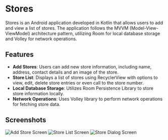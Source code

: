 # Stores

Stores is an Android application developed in Kotlin that allows users to add and view a list of stores. The application follows the MVVM (Model-View-ViewModel) architecture pattern, utilizing Room for local database storage and Volley for network operations.

## Features

- **Add Stores**: Users can add new store information, including name, address, contact details and an image of the store.
- **Store List**: Displays a list of stores using RecyclerView with options to view, edit, delete store entries or even call to the store number.
- **Local Database Storage**: Utilizes Room Persistence Library to store store information locally.
- **Network Operations**: Uses Volley library to perform network operations for fetching store data.

## Screenshots

![Add Store Screen](https://github.com/jrivas0/Snapshots-android-app/assets/172377524/bd86648e-290e-4fd1-96fb-7d691ec5e386)
![Store List Screen](https://github.com/jrivas0/Snapshots-android-app/assets/172377524/7bf04a28-2510-4480-870a-4fd60b8aa26f)
![Store Dialog Screen](https://github.com/jrivas0/Snapshots-android-app/assets/172377524/8a059e5f-aedf-468c-b6e4-82aeb906e013)

